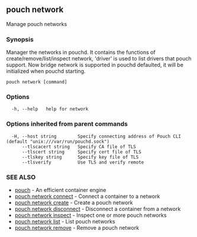 ## pouch network

Manage pouch networks

### Synopsis

Manager the networks in pouchd. It contains the functions of create/remove/list/inspect network, 'driver' is used to list drivers that pouch support. Now bridge network is supported in pouchd defaulted, it will be initialized when pouchd starting.

```
pouch network [command]
```

### Options

```
  -h, --help   help for network
```

### Options inherited from parent commands

```
  -H, --host string        Specify connecting address of Pouch CLI (default "unix:///var/run/pouchd.sock")
      --tlscacert string   Specify CA file of TLS
      --tlscert string     Specify cert file of TLS
      --tlskey string      Specify key file of TLS
      --tlsverify          Use TLS and verify remote
```

### SEE ALSO

* [pouch](pouch.md)	 - An efficient container engine
* [pouch network connect](pouch_network_connect.md)	 - Connect a container to a network
* [pouch network create](pouch_network_create.md)	 - Create a pouch network
* [pouch network disconnect](pouch_network_disconnect.md)	 - Disconnect a container from a network
* [pouch network inspect](pouch_network_inspect.md)	 - Inspect one or more pouch networks
* [pouch network list](pouch_network_list.md)	 - List pouch networks
* [pouch network remove](pouch_network_remove.md)	 - Remove a pouch network

